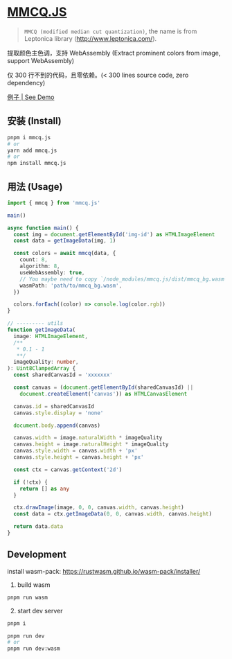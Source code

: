 # [MMCQ.JS][mmcq]

> `MMCQ (modified median cut quantization)`, the name is from Leptonica library (http://www.leptonica.com/).

提取颜色主色调，支持 WebAssembly (Extract prominent colors from image, support WebAssembly)

仅 300 行不到的代码，且零依赖。(< 300 lines source code, zero dependency)

[例子 | See Demo](https://0x-jerry.github.io/mmcq.js)

## 安装 (Install)

```sh
pnpm i mmcq.js
# or
yarn add mmcq.js
# or
npm install mmcq.js
```

## 用法 (Usage)

```ts
import { mmcq } from 'mmcq.js'

main()

async function main() {
  const img = document.getElementById('img-id') as HTMLImageElement
  const data = getImageData(img, 1)

  const colors = await mmcq(data, {
    count: 8,
    algorithm: 8,
    useWebAssembly: true,
    // You maybe need to copy `/node_modules/mmcq.js/dist/mmcq_bg.wasm` to somewhere.
    wasmPath: 'path/to/mmcq_bg.wasm',
  })

  colors.forEach((color) => console.log(color.rgb))
}

// --------- utils
function getImageData(
  image: HTMLImageElement,
  /**
   * 0.1 - 1
   **/
  imageQuality: number,
): Uint8ClampedArray {
  const sharedCanvasId = 'xxxxxxx'

  const canvas = (document.getElementById(sharedCanvasId) ||
    document.createElement('canvas')) as HTMLCanvasElement

  canvas.id = sharedCanvasId
  canvas.style.display = 'none'

  document.body.append(canvas)

  canvas.width = image.naturalWidth * imageQuality
  canvas.height = image.naturalHeight * imageQuality
  canvas.style.width = canvas.width + 'px'
  canvas.style.height = canvas.height + 'px'

  const ctx = canvas.getContext('2d')

  if (!ctx) {
    return [] as any
  }

  ctx.drawImage(image, 0, 0, canvas.width, canvas.height)
  const data = ctx.getImageData(0, 0, canvas.width, canvas.height)

  return data.data
}
```

## Development

install wasm-pack: https://rustwasm.github.io/wasm-pack/installer/

1. build wasm

```sh
pnpm run wasm
```

2. start dev server

```sh
pnpm i

pnpm run dev
# or
pnpm run dev:wasm
```

[mmcq]: https://www.wikiwand.com/en/Median_cut
